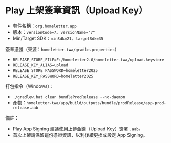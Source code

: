 # Play 上架簽章資訊（Upload Key）

- 套件名稱：`org.homeletter.app`
- 版本：`versionCode=7`、`versionName="7"`
- Min/Target SDK：`minSdk=21`、`targetSdk=35`

簽章憑證（來源：`homeletter-twa/gradle.properties`）

- `RELEASE_STORE_FILE=F:/homeletter2.0/homeletter-twa/upload.keystore`
- `RELEASE_KEY_ALIAS=upload`
- `RELEASE_STORE_PASSWORD=homeletter2025`
- `RELEASE_KEY_PASSWORD=homeletter2025`

打包指令（Windows）：

- `./gradlew.bat clean bundleProdRelease --no-daemon`
- 產物：`homeletter-twa/app/build/outputs/bundle/prodRelease/app-prod-release.aab`

備註：
- Play App Signing 建議使用上傳金鑰（Upload Key）簽署 `.aab`。
- 首次上架請保留這份憑證資訊，以利後續更換或設定 App Signing。